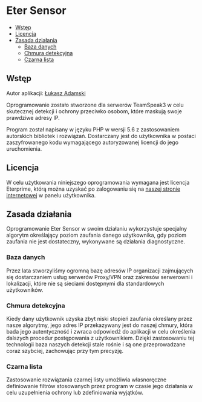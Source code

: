 # Eter Sensor

- [Wstęp](#introdution)
- [Licencja](#license)
- [Zasada działania](#about)
  - [Baza danych](#about-database)
  - [Chmura detekcyjna](#about-database)
  - [Czarna lista](#about-blacklist)
  
<a name="introdution"></a>
## Wstęp
Autor aplikacji: [Łukasz Adamski](mailto:lukasz.adamski@eterprime.eu)

Oprogramowanie zostało stworzone dla serwerów TeamSpeak3 w celu skutecznej detekcji i ochrony przeciwko osobom, które maskują swoje prawdziwe adresy IP.

Program został napisany w języku PHP w wersji 5.6 z zastosowaniem autorskich bibliotek i rozwiązań. Dostarczany jest do użytkownika w postaci zaszyfrowanego kodu wymagającego autoryzowanej licencji do jego uruchomienia.

<a name="license"></a>
## Licencja
W celu użytkowania niniejszego oprogramowania wymagana jest licencja Eterprime, którą można uzyskać po zalogowaniu się na [naszej stronie internetowej](https://eterprime.eu) w panelu użytkownika.

<a name="about"></a>
## Zasada działania
Oprogramowanie Eter Sensor w swoim działaniu wykorzystuje specjalny algorytm określający poziom zaufania danego użytkownika, gdy poziom zaufania nie jest dostateczny, wykonywane są działania diagnostyczne.

<a name="about-database"></a>
### Baza danych
Przez lata stworzyliśmy ogromną bazę adresów IP organizacji zajmujących się dostarczaniem usług serwerów Proxy/VPN oraz zakresów serwerowni i lokalizacji, które nie są sieciami dostępnymi dla standardowych użytkowników.

<a name="about-cloud"></a>
### Chmura detekcyjna
Kiedy dany użytkownik uzyska zbyt niski stopień zaufania określany przez nasze algorytmy, jego adres IP przekazywany jest do naszej chmury, która bada jego autentyczność i zwraca odpowiedź do aplikacji w celu określenia dalszych procedur postępowania z użytkownikiem. Dzięki zastosowaniu tej technologii baza naszych detekcji stale rośnie i są one przeprowadzane coraz szybciej, zachowując przy tym precyzję.

<a name="about-blacklist"></a>
### Czarna lista
Zastosowanie rozwiązania czarnej listy umożliwia własnoręczne definiowanie filtrów stosowanych przez program w czasie jego działania w celu uzupełnienia ochrony lub zdefiniowania wyjątków.
